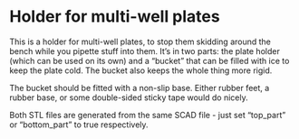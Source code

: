 # Holder for multi-well plates
This is a holder for multi-well plates, to stop them skidding around the bench while you pipette stuff into them.  It’s in two parts: the plate holder (which can be used on its own) and a “bucket” that can be filled with ice to keep the plate cold.  The bucket also keeps the whole thing more rigid.

The bucket should be fitted with a non-slip base.  Either rubber feet, a rubber base, or some double-sided sticky tape would do nicely.

Both STL files are generated from the same SCAD file - just set “top_part” or “bottom_part” to true respectively.